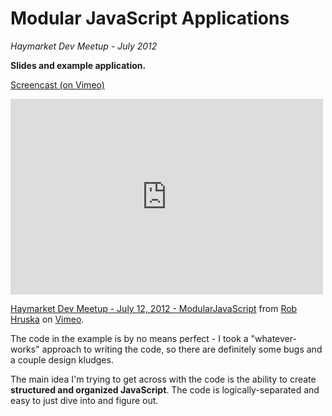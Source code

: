 Modular JavaScript Applications
============
*Haymarket Dev Meetup - July 2012*

**Slides and example application.**

[Screencast (on Vimeo)](http://vimeo.com/robhruska/hdm-july2012-modularjs)

<iframe src="http://player.vimeo.com/video/45711310" width="500" height="313" frameborder="0" webkitAllowFullScreen mozallowfullscreen allowFullScreen></iframe> <p><a href="http://vimeo.com/45711310">Haymarket Dev Meetup - July 12, 2012 - ModularJavaScript</a> from <a href="http://vimeo.com/robhruska">Rob Hruska</a> on <a href="http://vimeo.com">Vimeo</a>.</p>

The code in the example is by no means perfect - I took a "whatever-works" approach to writing the code, so there are definitely some bugs and a couple design kludges.

The main idea I'm trying to get across with the code is the ability to create **structured and organized JavaScript**. The code is logically-separated and easy to just dive into and figure out.